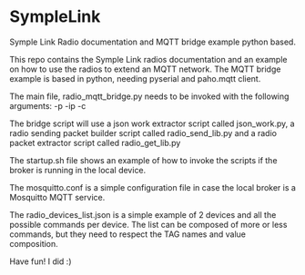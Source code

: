 # SympleLink
Symple Link Radio documentation and MQTT bridge example python based.

This repo contains the Symple Link radios documentation and an example on how to use the radios to extend an MQTT network.
The MQTT bridge example is based in python, needing pyserial and paho.mqtt client.

The main file, radio_mqtt_bridge.py needs to be invoked with the following arguments:
-p <serial com port for the Central radio>
-ip <broker ip>
-c <json file with the list of peripheral devices and respective active commands and translation interfaces>

The bridge script will use a json work extractor script called json_work.py, a radio sending packet builder
script called radio_send_lib.py and a radio packet extractor script called radio_get_lib.py

The startup.sh file shows an example of how to invoke the scripts if the broker is running in the local device.

The mosquitto.conf is a simple configuration file in case the local broker is a Mosquitto MQTT service.

The radio_devices_list.json is a simple example of 2 devices and all the possible commands per device. 
The list can be composed of more or less commands, but they need to respect the TAG names and value composition.

Have fun! I did :)

